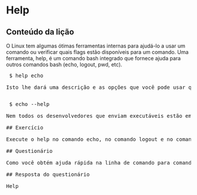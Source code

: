 # Help

## Conteúdo da lição

O Linux tem algumas ótimas ferramentas internas para ajudá-lo a usar um comando ou verificar quais flags estão disponíveis para um comando. Uma ferramenta, help, é um comando bash integrado que fornece ajuda para outros comandos bash (echo, logout, pwd, etc).

<pre> $ help echo </ pre>

Isto lhe dará uma descrição e as opções que você pode usar quando quiser executar o eco. Para outros programas executáveis, é uma convenção ter uma opção chamada --help ou algo semelhante.

<pre> $ echo --help </ pre>

Nem todos os desenvolvedores que enviam executáveis estão em conformidade com esse padrão, mas é provavelmente sua melhor chance de encontrar alguma ajuda em um programa.

## Exercício

Execute o help no comando echo, no comando logout e no comando pwd.

## Questionário

Como você obtém ajuda rápida na linha de comando para comandos bash embutidos?

## Resposta do questionário

Help

